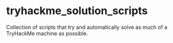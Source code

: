 # tryhackme_solution_scripts
Collection of scripts that try and automatically solve as much of a TryHackMe machine as possible.
